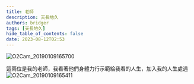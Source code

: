 ```yaml
---
title: 老師
description: 天長地久
authors: bridger
tags: [天長地久]
hide_table_of_contents: false
date: 2023-08-12T02:53
---
```




![O2Cam_20190109165700](https://e.brid.cf/i/2023/08/12/o14dev.webp)
<!-- truncate -->
這兩位是我的老師，我看著他們身體力行示範給我看的人生，加入我的人生處遇
![O2Cam_20190109165411](https://e.brid.cf/i/2023/08/12/o142yo.webp)